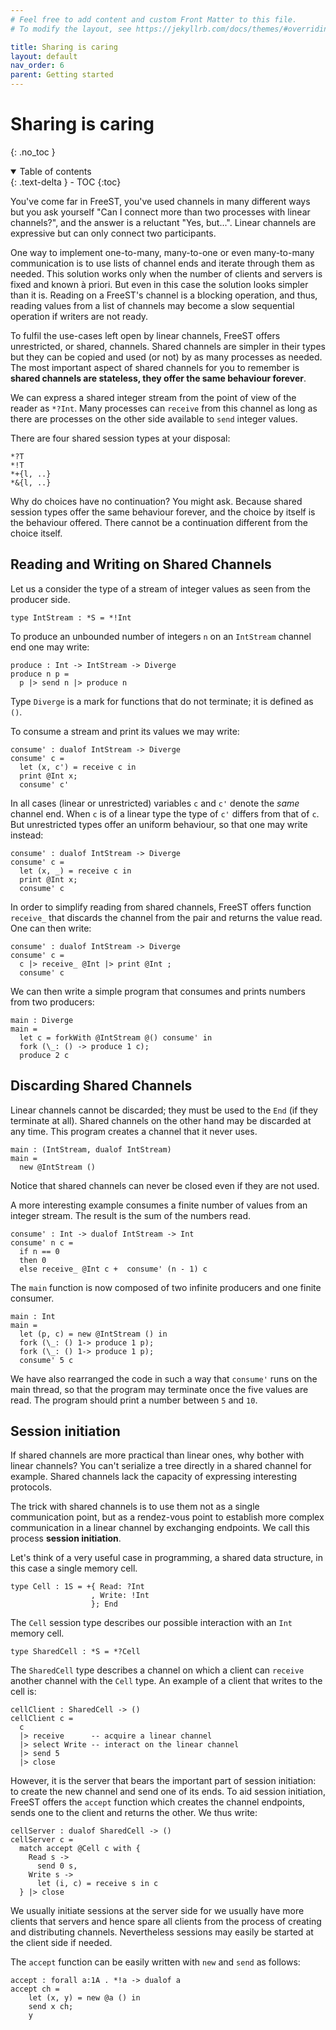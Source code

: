 ```yaml
---
# Feel free to add content and custom Front Matter to this file.
# To modify the layout, see https://jekyllrb.com/docs/themes/#overriding-theme-defaults

title: Sharing is caring
layout: default
nav_order: 6
parent: Getting started
---
```


# Sharing is caring
{: .no_toc }

<!-- collapsible TOC (check https://just-the-docs.github.io/just-the-docs/docs/navigation-structure/#top) -->
<details open markdown="block">
  <summary>
    Table of contents
  </summary>
  {: .text-delta }
- TOC
{:toc}
</details>


<!-- limitations of linear channels -->
You've come far in FreeST, you've used channels in many different ways but you ask yourself "Can I connect more than two processes with linear channels?", and the answer is a reluctant "Yes, but...". Linear channels are expressive but can only connect two participants. 
  
One way to implement one-to-many, many-to-one or even many-to-many communication is to use lists of channel ends and iterate through them as needed. This solution works only when the number of clients and servers is fixed and known à priori. But even in this case the solution looks simpler than it is. Reading on a FreeST's channel is a blocking operation, and thus, reading values from a list of channels may become a slow sequential operation if writers are not ready.
<!-- Remember that linear channels are short-sighted and you can't "wait" for some channel to have a ready participant on the other side, you go in blind to whether or not the other side is ready to talk.  -->

<!-- shared channels -->
To fulfil the use-cases left open by linear channels, FreeST offers unrestricted, or shared, channels. Shared channels are simpler in their types but they can be copied and used (or not) by as many processes as needed. The most important aspect of shared channels for you to remember is **shared channels are stateless, they offer the same behaviour forever**.

We can express a shared integer stream from the point of view of the reader as `*?Int`. Many processes can `receive` from this channel as long as there are processes on the other side available to `send` integer values.

There are four shared session types at your disposal: 
```freest
*?T
*!T
*+{l, ..}
*&{l, ..}
```
Why do choices have no continuation? You might ask. Because shared session types offer the same behaviour forever, and the choice by itself is the behaviour offered. There cannot be a continuation different from the choice itself.

## Reading and Writing on Shared Channels

Let us a consider the type of a stream of integer values as seen from the producer side.
```freest
type IntStream : *S = *!Int
```

To produce an unbounded number of integers `n` on an `IntStream` channel end one may write:
```freest
produce : Int -> IntStream -> Diverge
produce n p =
  p |> send n |> produce n
```
Type `Diverge` is a mark for functions that do not terminate; it is defined as `()`. 

To consume a stream and print its values we may write:
```freest
consume' : dualof IntStream -> Diverge
consume' c =
  let (x, c') = receive c in
  print @Int x;
  consume' c'
```
In all cases (linear or unrestricted) variables `c` and `c'` denote the *same* channel end. When `c` is of a linear type the type of `c'` differs from that of `c`. But unrestricted types offer an uniform behaviour, so that one may write instead:
```freest
consume' : dualof IntStream -> Diverge
consume' c =
  let (x, _) = receive c in
  print @Int x;
  consume' c
```
In order to simplify reading from shared channels, FreeST offers function `receive_` that discards the channel from the pair and returns the value read. One can then write:
```freest
consume' : dualof IntStream -> Diverge
consume' c =
  c |> receive_ @Int |> print @Int ;
  consume' c
```
We can then write a simple program that consumes and prints numbers from two producers:
```freest
main : Diverge
main =
  let c = forkWith @IntStream @() consume' in
  fork (\_: () -> produce 1 c);
  produce 2 c
```

## Discarding Shared Channels

Linear channels cannot be discarded; they must be used to the `End` (if they terminate at all). Shared channels on the other hand may be discarded at any time. This program creates a channel that it never uses.
```freest
main : (IntStream, dualof IntStream)
main =
  new @IntStream ()
```
Notice that shared channels can never be closed even if they are not used.

A more interesting example consumes a finite number of values from an integer stream. The result is the sum of the numbers read.
```freest
consume' : Int -> dualof IntStream -> Int
consume' n c =
  if n == 0
  then 0
  else receive_ @Int c +  consume' (n - 1) c
```
The `main` function is now composed of two infinite producers and one finite consumer.
```freest
main : Int
main =
  let (p, c) = new @IntStream () in
  fork (\_: () 1-> produce 1 p);
  fork (\_: () 1-> produce 1 p);
  consume' 5 c
```
We have also rearranged the code in such a way that `consume'` runs on the main thread, so that the program may terminate once the five values are read. The program should print a number between `5` and `10`.

<!-- TODO: -->
<!-- send_ -->

## Session initiation
If shared channels are more practical than linear ones, why bother with linear channels? You can't
  serialize a tree directly in a shared channel for example. Shared channels lack the capacity of
  expressing interesting protocols. 

The trick with shared channels is to use them not as a single communication point, but as a rendez-vous point to establish more complex communication in a linear channel by exchanging endpoints. We call this process **session initiation**.

Let's think of a very useful case in programming, a shared data structure, in this case a single
  memory cell.
```
type Cell : 1S = +{ Read: ?Int
                  , Write: !Int
                  }; End
```

The `Cell` session type describes our possible interaction with an `Int` memory cell.
```
type SharedCell : *S = *?Cell
```

The `SharedCell` type describes a channel on which a client can `receive` another channel with the `Cell` type. An example of a client that writes to the cell is:
```
cellClient : SharedCell -> ()
cellClient c =
  c 
  |> receive      -- acquire a linear channel 
  |> select Write -- interact on the linear channel
  |> send 5
  |> close
```

However, it is the server that bears the important part of session initiation: to create the new channel and send one of its ends. 
To aid session initiation, FreeST offers the `accept` function which creates the channel endpoints, sends one to the client and returns the other. We thus write:
```
cellServer : dualof SharedCell -> ()
cellServer c =
  match accept @Cell c with {
    Read s ->
      send 0 s,
    Write s ->
      let (i, c) = receive s in c
  } |> close
```

We usually initiate sessions at the server side for we usually have more clients that servers and hence spare all clients from the process of creating and distributing channels. Nevertheless sessions may easily be started at the client side if needed.

The `accept` function can be easily written with `new` and `send` as follows:
```
accept : forall a:1A . *!a -> dualof a
accept ch =
    let (x, y) = new @a () in
    send x ch;
    y
```

<!-- The following is a one-shot server that only serves one client and then stops:
```
cellServer : dualof SharedCell -> ()
cellServer c =
    let (client, server) = new @Cell () in -- create linear endpoints
    send client c;                         -- send one to the client
    match server with {                    -- serve the other
        Read s ->
          send 0 s,
        Write s ->
            let (i, c) = receive s in c
    } |> close
``` -->

<!-- TODO: -->
<!-- runServer -->

<!-- TODO: -->
<!-- ## Useful constructs with shared channels -->
<!-- synchronization process -->
<!-- shared data structures -->